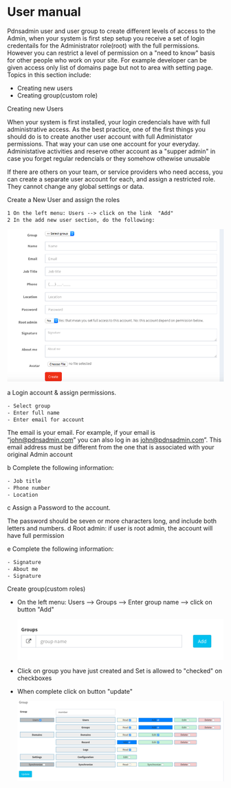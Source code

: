 # User manual

Pdnsadmin user and user group to create different levels of access to the Admin, when your system is first step setup you receive a set of login credentails for the Administrator role(root) with the full permissions. However you can restrict a level of permission on a "need to know" basis for other people who work on your site. For example developer can be given access only list of domains page but not to area with setting page. Topics in this section include:

- Creating new users
- Creating group(custom role)


Creating new Users

When your system is first installed, your login credencials have with full administrative access. As the best practice, one of the first things you should do is to create another user account with full Administator permissions. That way your can use one account for your everyday. Administative activities and reserve other account as a "supper admin" in case you forget regular redencials or they somehow othewise unusable

If there are others on your team, or service providers who need access, you can create a separate
user account for each, and assign a restricted role. They cannot change any global settings or
data.


Create a New User and assign the roles

	1 On the left menu: Users --> click on the link  "Add"
	2 In the add new user section, do the following:

![Screenshot](images/create-a-new-user.png)

a Login account & assign permissions.

	- Select group
	- Enter full name
	- Enter email for account

The email is your email. For example, if your email is “john@pdnsadmin.com” you can also log in as john@pdnsadmin.com”. This email address must be different from the one that is associated with your original Admin account

b Complete the following information:

	- Job title
	- Phone number
	- Location

c Assign a Password to the account.

The password should be seven or more characters long, and include both letters and numbers.
d Root admin: if user is root admin, the account will have full permission

e Complete the following information:

	- Signature
	- About me
	- Signature

Create group(custom roles)

- On the left menu: Users --> Groups --> Enter group name --> click on button "Add"

	![Screenshot](images/create-a-new-group.png)

- Click on group you have just created and Set is allowed to "checked" on checkboxes

- When complete click on button "update"

	![Screenshot](images/update-group.png)

